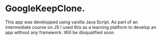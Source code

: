 # GoogleKeepClone.

This app was developped using vanilla Java Script. As part of an intermediate course on JS I used this as a learning platform to develop an app without any framework.
Will be disqualified soon
